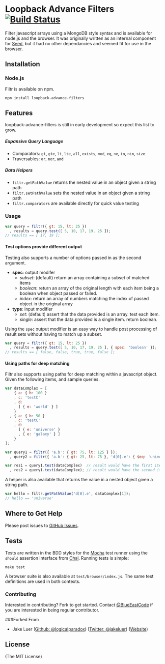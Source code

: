 # Loopback Advance Filters [![Build Status](https://secure.travis-ci.org/logicalparadox/filtr.png)](http://travis-ci.org/logicalparadox/filtr)

Filter javascript arrays using a MongoDB style syntax and is available for node.js
and the browser. It was originally written as an internal component for [Seed](https://github.com/qualiancy/seed),
but it had no other dependancies and seemed fit for use in the browser.

## Installation

### Node.js

Filtr is available on npm.

    npm install loopback-advance-filters

## Features

loopback-advance-filters is still in early development so expect this list to grow.

##### Expansive Query Language

* Comparators: `gt`, `gte`, `lt`, `lte`, `all`, `exists`, `mod`, `eq`, `ne`, `in`, `nin`, `size`
* Traversables: `or`, `nor`, `and`

##### Data Helpers

* `filtr.getPathValue` returns the nested value in an object given a string path
* `filtr.setPathValue` sets the nested value in an object given a string path
* `filtr.comparators` are available directly for quick value testing

### Usage

```js
var query = filtr({ gt: 15, lt: 25 })
  , results = query.test([ 5, 10, 17, 19, 25 ]);
// results == [ 17, 19 ];
```

#### Test options provide different output 

Testing also supports a number of options passed in as the second argument.

* **spec**: output modifer
  * _subset_: (default) return an array containing a subset of matched items
  * _boolean_: return an array of the original length with each item being a boolean when object passed or failed.
  * _index_: return an array of numbers matching the index of passed object in the original array
* **type**: input modifier
  * _set_: (default) assert that the data provided is an array. test each item.
  * _single_: assert that the data provided is a single item. return boolean.

Using the `spec` output modifier is an easy way to handle post processing of result sets
without having to match up a subset.

```js
var query = filtr({ gt: 15, lt: 25 })
  , results = query.test([ 5, 10, 17, 19, 25 ], { spec: 'boolean' });
// results == [ false, false, true, true, false ];
```

#### Using paths for deep matching

Filtr also supports using paths for deep matching within a javascript object. Given the 
following items, and sample queries.

```js
var dataComplex = [
    { a: { b: 100 }
    , c: 'testC'
    , d: 
      [ { e: 'world' } ] 
    }
  , { a: { b: 50 }
    , c: 'testC'
    , d: 
      [ { e: 'universe' }
      , { e: 'galaxy' } ]
    }
];

var query1 = filtr({ 'a.b': { gt: 75, lt: 125 } });
  , query2 = filtr({ 'a.b': { gt: 25, lt: 75 }, 'd[0].e': { $eq: 'universe' } });

var res1 = query1.test(dataComplex)  // result would have the first item
  , res2 = query1.test(dataComplex); // result would have the second item 
```

A helper is also available that returns the value in a nested object given a string path.

```js
var hello = filtr.getPathValue('d[0].e', dataComplex[1]);
// hello == 'universe'
```

## Where to Get Help

Please post issues to [GitHub Issues](https://github.com/BlueEastCode/loopback-advance-filters/issues).

## Tests

Tests are written in the BDD styles for the [Mocha]() test runner using the
`should` assertion interface from [Chai](http://chaijs.com). Running tests is simple:

    make test

A browser suite is also available at `test/browser/index.js`. The same test definitions are 
used in both contexts.

### Contributing

Interested in contributing? Fork to get started. Contact [@BlueEastCode](http://github.com/BlueEastCode) 
if you are interested in being regular contributor.

###Forked From 

* Jake Luer ([Github: @logicalparadox](http://github.com/logicalparadox)) ([Twitter: @jakeluer](http://twitter.com/jakeluer)) ([Website](http://alogicalparadox.com))

## License

(The MIT License)
